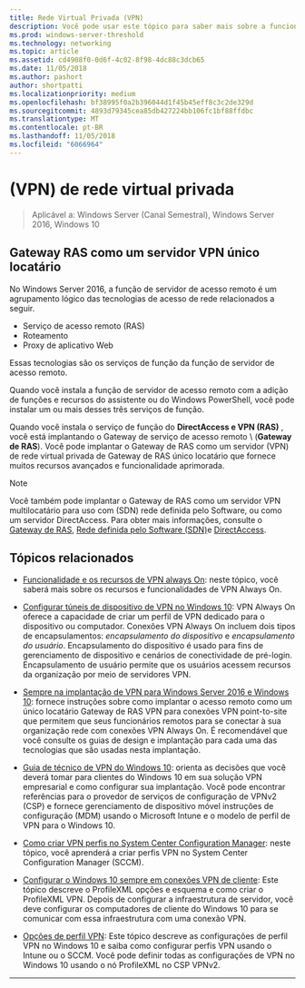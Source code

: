 ```yaml
---
title: Rede Virtual Privada (VPN)
description: Você pode usar este tópico para saber mais sobre a funcionalidade e os recursos do Windows Server 2016 e VPN do Windows 10.
ms.prod: windows-server-threshold
ms.technology: networking
ms.topic: article
ms.assetid: cd4908f0-0d6f-4c02-8f98-4dc88c3dcb65
ms.date: 11/05/2018
ms.author: pashort
author: shortpatti
ms.localizationpriority: medium
ms.openlocfilehash: bf38995f0a2b396044d1f45b45eff8c3c2de329d
ms.sourcegitcommit: 4893d79345cea85db427224bb106fc1bf88ffdbc
ms.translationtype: MT
ms.contentlocale: pt-BR
ms.lasthandoff: 11/05/2018
ms.locfileid: "6066964"
---
```

# \(VPN\) de rede virtual privada

>Aplicável a: Windows Server (Canal Semestral), Windows Server 2016, Windows 10

## Gateway RAS como um servidor VPN único locatário

No Windows Server 2016, a função de servidor de acesso remoto é um agrupamento lógico das tecnologias de acesso de rede relacionados a seguir.

- Serviço de acesso remoto (RAS)
- Roteamento
- Proxy de aplicativo Web

Essas tecnologias são os serviços de função da função de servidor de acesso remoto.

Quando você instala a função de servidor de acesso remoto com a adição de funções e recursos do assistente ou do Windows PowerShell, você pode instalar um ou mais desses três serviços de função.

Quando você instala o serviço de função do **DirectAccess e VPN (RAS)** , você está implantando o Gateway de serviço de acesso remoto \ (**Gateway de RAS**\). Você pode implantar o Gateway de RAS como um servidor \(VPN\) de rede virtual privada de Gateway de RAS único locatário que fornece muitos recursos avançados e funcionalidade aprimorada.

>[!NOTE]
>Você também pode implantar o Gateway de RAS como um servidor VPN multilocatário para uso com \(SDN\) rede definida pelo Software, ou como um servidor DirectAccess. Para obter mais informações, consulte o [Gateway de RAS](https://docs.microsoft.com/windows-server/remote/remote-access/ras-gateway/ras-gateway), [Rede definida pelo Software (SDN)](https://docs.microsoft.com/windows-server/networking/sdn/software-defined-networking)e [DirectAccess](https://docs.microsoft.com/windows-server/remote/remote-access/directaccess/directaccess).

## Tópicos relacionados
- [Funcionalidade e os recursos de VPN always On](vpn-map-da.md): neste tópico, você saberá mais sobre os recursos e funcionalidades de VPN Always On. 

- [Configurar túneis de dispositivo de VPN no Windows 10](vpn-device-tunnel-config.md): VPN Always On oferece a capacidade de criar um perfil de VPN dedicado para o dispositivo ou computador. Conexões VPN Always On incluem dois tipos de encapsulamentos: _encapsulamento do dispositivo_ e _encapsulamento do usuário_. Encapsulamento do dispositivo é usado para fins de gerenciamento de dispositivo e cenários de conectividade de pré-login. Encapsulamento de usuário permite que os usuários acessem recursos da organização por meio de servidores VPN.

- [Sempre na implantação de VPN para Windows Server 2016 e Windows 10](always-on-vpn/deploy/always-on-vpn-deploy.md): fornece instruções sobre como implantar o acesso remoto como um único locatário Gateway de RAS VPN para conexões VPN point\-to\-site que permitem que seus funcionários remotos para se conectar à sua organização rede com conexões VPN Always On. É recomendável que você consulte os guias de design e implantação para cada uma das tecnologias que são usadas nesta implantação.

- [Guia de técnico de VPN do Windows 10](https://docs.microsoft.com/windows/access-protection/vpn/vpn-guide): orienta as decisões que você deverá tomar para clientes do Windows 10 em sua solução VPN empresarial e como configurar sua implantação. Você pode encontrar referências para o provedor de serviços de configuração de VPNv2 (CSP) e fornece gerenciamento de dispositivo móvel instruções de configuração (MDM) usando o Microsoft Intune e o modelo de perfil de VPN para o Windows 10.

- [Como criar VPN perfis no System Center Configuration Manager](https://docs.microsoft.com/sccm/protect/deploy-use/create-vpn-profiles): neste tópico, você aprenderá a criar perfis VPN no System Center Configuration Manager (SCCM).

- [Configurar o Windows 10 sempre em conexões VPN de cliente](https://docs.microsoft.com/windows-server/remote/remote-access/vpn/always-on-vpn/deploy/vpn-deploy-client-vpn-connections): Este tópico descreve o ProfileXML opções e esquema e como criar o ProfileXML VPN. Depois de configurar a infraestrutura de servidor, você deve configurar os computadores de cliente do Windows 10 para se comunicar com essa infraestrutura com uma conexão VPN. 

- [Opções de perfil VPN](https://docs.microsoft.com/windows/access-protection/vpn/vpn-profile-options): Este tópico descreve as configurações de perfil VPN no Windows 10 e saiba como configurar perfis VPN usando o Intune ou o SCCM. Você pode definir todas as configurações de VPN no Windows 10 usando o nó ProfileXML no CSP VPNv2.

---